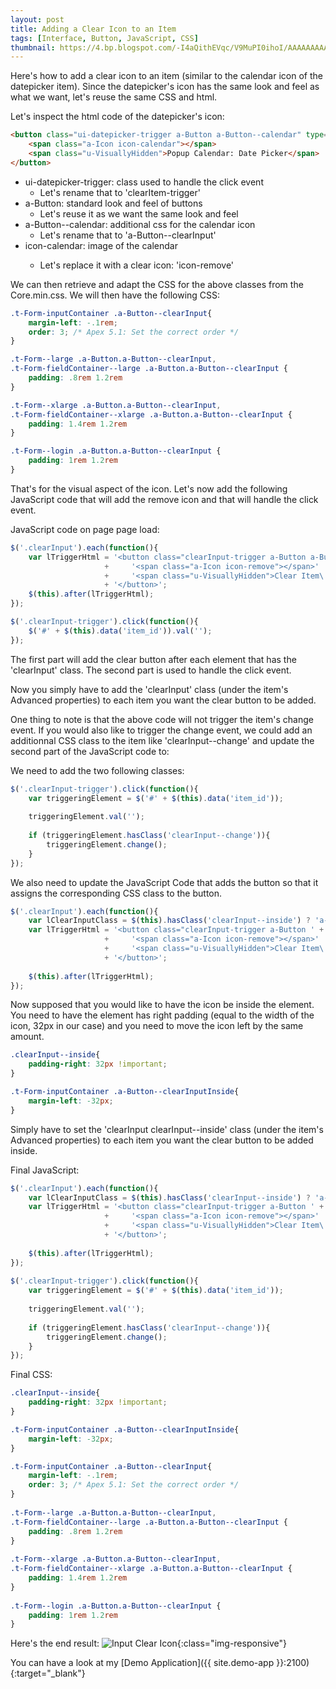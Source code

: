 ```yaml
---
layout: post
title: Adding a Clear Icon to an Item
tags: [Interface, Button, JavaScript, CSS]
thumbnail: https://4.bp.blogspot.com/-I4aQithEVqc/V9MuPI0ihoI/AAAAAAAAAN8/drYoI-KpEnoAX0L0aGAQtQOHLrJHT78uACLcB/s72-c/input_clear_icon.gif
---
```


Here's how to add a clear icon to an item (similar to the calendar icon of the datepicker item).
Since the datepicker's icon has the same look and feel as what we want, let's reuse the same CSS and html.

Let's inspect the html code of the datepicker's icon:

```html
<button class="ui-datepicker-trigger a-Button a-Button--calendar" type="button">
    <span class="a-Icon icon-calendar"></span>
    <span class="u-VisuallyHidden">Popup Calendar: Date Picker</span>
</button>
```  


 - ui-datepicker-trigger: class used to handle the click event
   - Let's rename that to 'clearItem-trigger'
 - a-Button: standard look and feel of buttons
   - Let's reuse it as we want the same look and feel
 - a-Button--calendar: additional css for the calendar icon
   - Let's rename that to 'a-Button--clearInput'
 - icon-calendar: image of the calendar</li>
   - Let's replace it with a clear icon: 'icon-remove'

We can then retrieve and adapt the CSS for the above classes from the Core.min.css.
We will then have the following CSS:

```css
.t-Form-inputContainer .a-Button--clearInput{
    margin-left: -.1rem;
    order: 3; /* Apex 5.1: Set the correct order */
}

.t-Form--large .a-Button.a-Button--clearInput,
.t-Form-fieldContainer--large .a-Button.a-Button--clearInput {
    padding: .8rem 1.2rem
}

.t-Form--xlarge .a-Button.a-Button--clearInput,
.t-Form-fieldContainer--xlarge .a-Button.a-Button--clearInput {
    padding: 1.4rem 1.2rem
}

.t-Form--login .a-Button.a-Button--clearInput {
    padding: 1rem 1.2rem
}
```

That's for the visual aspect of the icon.
Let's now add the following JavaScript code that will add the remove icon and that will handle the click event.

JavaScript code on page page load:

```javascript
$('.clearInput').each(function(){
    var lTriggerHtml = '<button class="clearInput-trigger a-Button a-Button--clearInput" data-item_id="' + $(this).attr('id') + '" type="button">'
                     +     '<span class="a-Icon icon-remove"></span>'
                     +     '<span class="u-VisuallyHidden">Clear Item\'s Value</span>'
                     + '</button>';
    $(this).after(lTriggerHtml);
});

$('.clearInput-trigger').click(function(){
    $('#' + $(this).data('item_id')).val('');
});
```

The first part will add the clear button after each element that has the 'clearInput' class.
The second part is used to handle the click event.

Now you simply have to add the 'clearInput' class (under the item's Advanced properties) to each item you want the clear button to be added.

One thing to note is that the above code will not trigger the item's change event.
If you would also like to trigger the change event, we could add an additionnal CSS class to the item like 'clearInput--change' and update the second part of the JavaScript code to:

We need to add the two following classes:

```javascript
$('.clearInput-trigger').click(function(){
    var triggeringElement = $('#' + $(this).data('item_id'));
    
    triggeringElement.val('');
    
    if (triggeringElement.hasClass('clearInput--change')){
        triggeringElement.change();
    }
});
```

We also need to update the JavaScript Code that adds the button so that it assigns the corresponding CSS class to the button.

```javascript
$('.clearInput').each(function(){
    var lClearInputClass = $(this).hasClass('clearInput--inside') ? 'a-Button--clearInputInside': 'a-Button--clearInput';
    var lTriggerHtml = '<button class="clearInput-trigger a-Button ' + lClearInputClass + '" data-item_id="' + $(this).attr('id') + '" type="button">'
                     +     '<span class="a-Icon icon-remove"></span>'
                     +     '<span class="u-VisuallyHidden">Clear Item\'s Value</span>'
                     + '</button>';
    
    $(this).after(lTriggerHtml);
});
```

Now supposed that you would like to have the icon be inside the element.
You need to have the element has right padding (equal to the width of the icon, 32px in our case) and you need to move the icon left by the same amount.

```css
.clearInput--inside{
    padding-right: 32px !important;
}

.t-Form-inputContainer .a-Button--clearInputInside{
    margin-left: -32px;
}
```

Simply have to set the 'clearInput clearInput--inside' class (under the item's Advanced properties) to each item you want the clear button to be added inside.

Final JavaScript:

```javascript
$('.clearInput').each(function(){
    var lClearInputClass = $(this).hasClass('clearInput--inside') ? 'a-Button--clearInputInside': 'a-Button--clearInput';
    var lTriggerHtml = '<button class="clearInput-trigger a-Button ' + lClearInputClass + '" data-item_id="' + $(this).attr('id') + '" type="button">'
                     +     '<span class="a-Icon icon-remove"></span>'
                     +     '<span class="u-VisuallyHidden">Clear Item\'s Value</span>'
                     + '</button>';
    
    $(this).after(lTriggerHtml);
});
 
$('.clearInput-trigger').click(function(){
    var triggeringElement = $('#' + $(this).data('item_id'));
     
    triggeringElement.val('');
     
    if (triggeringElement.hasClass('clearInput--change')){
        triggeringElement.change();
    }
});
```

Final CSS:

```css
.clearInput--inside{
    padding-right: 32px !important;
}

.t-Form-inputContainer .a-Button--clearInputInside{
    margin-left: -32px;
}

.t-Form-inputContainer .a-Button--clearInput{
    margin-left: -.1rem;
    order: 3; /* Apex 5.1: Set the correct order */
}
 
.t-Form--large .a-Button.a-Button--clearInput,
.t-Form-fieldContainer--large .a-Button.a-Button--clearInput {
    padding: .8rem 1.2rem
}
 
.t-Form--xlarge .a-Button.a-Button--clearInput,
.t-Form-fieldContainer--xlarge .a-Button.a-Button--clearInput {
    padding: 1.4rem 1.2rem
}
 
.t-Form--login .a-Button.a-Button--clearInput {
    padding: 1rem 1.2rem
}
```

Here's the end result:
![Input Clear Icon](https://4.bp.blogspot.com/-I4aQithEVqc/V9MuPI0ihoI/AAAAAAAAAN8/drYoI-KpEnoAX0L0aGAQtQOHLrJHT78uACLcB/s1600/input_clear_icon.gif "Input Clear Icon"){:class="img-responsive"}

You can have a look at my [Demo Application]({{ site.demo-app }}:2100){:target="_blank"}